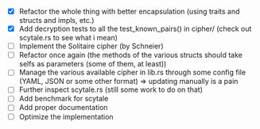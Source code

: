 - [x] Refactor the whole thing with better encapsulation (using traits and structs and impls, etc.)
- [x] Add decryption tests to all the test_known_pairs() in cipher/ (check out scytale.rs to see what i mean)
- [ ] Implement the Solitaire cipher (by Schneier)
- [ ] Refactor once again (the methods of the various structs should take selfs as parameters (some of them, at least))
- [ ] Manage the various available cipher in lib.rs through some config file (YAML, JSON or some other format) => updating manually is a pain
- [ ] Further inspect scytale.rs (still some work to do on that)
- [ ] Add benchmark for scytale
- [ ] Add proper documentation
- [ ] Optimize the implementation
